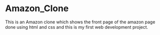 # Amazon_Clone
 This is an Amazon clone which shows the front page of the amazon page done using html and css and this is my first web development project.

